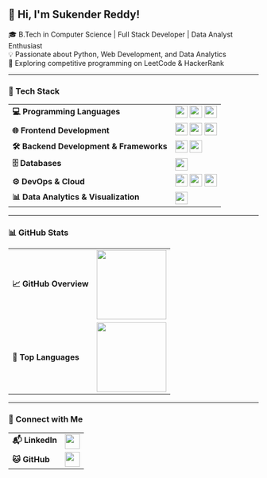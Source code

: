 ## 👋 Hi, I'm Sukender Reddy!  
🎓 B.Tech in Computer Science | Full Stack Developer | Data Analyst Enthusiast  
💡 Passionate about Python, Web Development, and Data Analytics  
🚀 Exploring competitive programming on LeetCode & HackerRank  

---

### 🚀 Tech Stack  

<table>
  <tr>
    <td><b>💻 Programming Languages</b></td>
    <td>
      <img src="https://img.shields.io/badge/Python-3776AB?style=for-the-badge&logo=python&logoColor=white" height="25">
      <img src="https://img.shields.io/badge/JavaScript-F7DF1E?style=for-the-badge&logo=javascript&logoColor=black" height="25">
      <img src="https://img.shields.io/badge/SQL-4479A1?style=for-the-badge&logo=mysql&logoColor=white" height="25">
    </td>
  </tr>
  <tr>
    <td><b>🌐 Frontend Development</b></td>
    <td>
      <img src="https://img.shields.io/badge/HTML5-E34F26?style=for-the-badge&logo=html5&logoColor=white" height="25">
      <img src="https://img.shields.io/badge/CSS3-1572B6?style=for-the-badge&logo=css3&logoColor=white" height="25">
      <img src="https://img.shields.io/badge/React.js-61DAFB?style=for-the-badge&logo=react&logoColor=black" height="25">
    </td>
  </tr>
  <tr>
    <td><b>🛠 Backend Development & Frameworks</b></td>
    <td>
      <img src="https://img.shields.io/badge/Django-092E20?style=for-the-badge&logo=django&logoColor=white" height="25">
      <img src="https://img.shields.io/badge/FastAPI-009688?style=for-the-badge&logo=fastapi&logoColor=white" height="25">
    </td>
  </tr>
  <tr>
    <td><b>🗄️ Databases</b></td>
    <td>
      <img src="https://img.shields.io/badge/MySQL-4479A1?style=for-the-badge&logo=mysql&logoColor=white" height="25">
    </td>
  </tr>
  <tr>
    <td><b>⚙️ DevOps & Cloud</b></td>
    <td>
      <img src="https://img.shields.io/badge/AWS-232F3E?style=for-the-badge&logo=amazon-aws&logoColor=white" height="25">
      <img src="https://img.shields.io/badge/Docker-2496ED?style=for-the-badge&logo=docker&logoColor=white" height="25">
      <img src="https://img.shields.io/badge/Kubernetes-326CE5?style=for-the-badge&logo=kubernetes&logoColor=white" height="25">
    </td>
  </tr>
  <tr>
    <td><b>📊 Data Analytics & Visualization</b></td>
    <td>
      <img src="https://img.shields.io/badge/Power%20BI-F2C811?style=for-the-badge&logo=powerbi&logoColor=black" height="25">
    </td>
  </tr>
</table>

---

### 📊 GitHub Stats  

<table>
  <tr>
    <td><b>📈 GitHub Overview</b></td>
    <td>
      <img src="https://github-readme-stats.vercel.app/api?username=sukenderreddy&show_icons=true&theme=radical" height="140">
    </td>
  </tr>
  <tr>
    <td><b>📌 Top Languages</b></td>
    <td>
      <img src="https://github-readme-stats.vercel.app/api/top-langs/?username=sukenderreddy&layout=compact&theme=radical" height="140">
    </td>
  </tr>
</table>

---

### 🔗 Connect with Me  

<table>
  <tr>
    <td><b>📬 LinkedIn</b></td>
    <td>
      <a href="https://www.linkedin.com/in/sukenderreddy28/">
        <img src="https://img.shields.io/badge/-LinkedIn-blue?style=for-the-badge&logo=Linkedin&logoColor=white" height="30">
      </a>
    </td>
  </tr>
  <tr>
    <td><b>🐱 GitHub</b></td>
    <td>
      <a href="https://github.com/sukenderreddy">
        <img src="https://img.shields.io/badge/-GitHub-black?style=for-the-badge&logo=github&logoColor=white" height="30">
      </a>
    </td>
  </tr>
</table>

